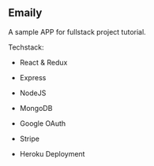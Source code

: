 ## Emaily

A sample APP for fullstack project tutorial.

Techstack:

- React & Redux
- Express
- NodeJS
- MongoDB

- Google OAuth
- Stripe

- Heroku Deployment

